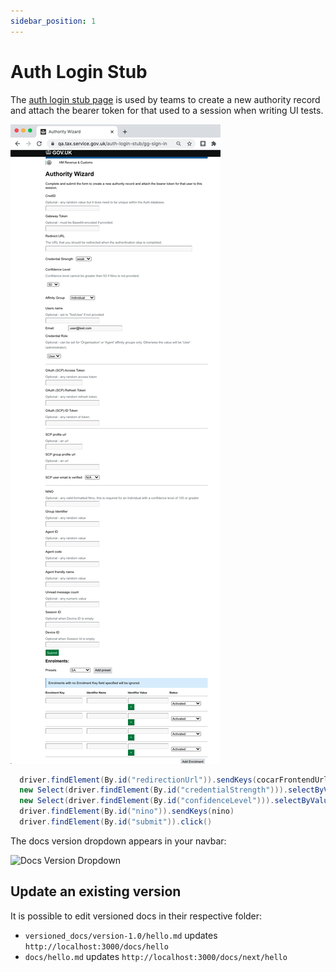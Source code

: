 ```yaml
---
sidebar_position: 1
---
```


# Auth Login Stub

The [auth login stub page](https://www.qa.tax.service.gov.uk/auth-login-stub/gg-sign-in) is used by teams to create a new authority record and attach the bearer token for that used to a session when writing UI tests.

![Auth login stub](images/auth-login-stub.png)

```scala title="Selenium code"
  driver.findElement(By.id("redirectionUrl")).sendKeys(cocarFrontendUrl)
  new Select(driver.findElement(By.id("credentialStrength"))).selectByValue("strong")
  new Select(driver.findElement(By.id("confidenceLevel"))).selectByValue("200")
  driver.findElement(By.id("nino")).sendKeys(nino)
  driver.findElement(By.id("submit")).click()
```

The docs version dropdown appears in your navbar:

![Docs Version Dropdown](/img/tutorial/docsVersionDropdown.png)

## Update an existing version

It is possible to edit versioned docs in their respective folder:

- `versioned_docs/version-1.0/hello.md` updates `http://localhost:3000/docs/hello`
- `docs/hello.md` updates `http://localhost:3000/docs/next/hello`
